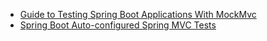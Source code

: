 - [Guide to Testing Spring Boot Applications With MockMvc](https://rieckpil.de/guide-to-testing-spring-boot-applications-with-mockmvc/)
- [Spring Boot Auto-configured Spring MVC Tests](https://docs.spring.io/spring-boot/docs/current/reference/html/features.html#features.testing.spring-boot-applications.spring-mvc-tests)